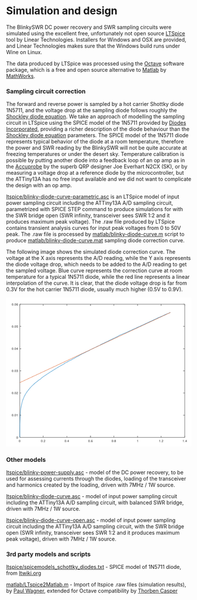 # Simulation and design

The BlinkySWR DC power recovery and SWR sampling circuits were simulated using the excellent free, unfortunately not open source [LTSpice](https://www.analog.com/en/design-center/design-tools-and-calculators/ltspice-simulator.html) tool by Linear Technologies. Installers for Windows and OSX are provided, and Linear Technologies makes sure that the Windows build runs under Wine on Linux.

The data produced by LTSpice was processed using the [Octave](https://www.gnu.org/software/octave/) software package, which is a free and open source alternative to [Matlab](https://www.mathworks.com/products/matlab.html) by [MathWorks](https://www.mathworks.com).

### Sampling circuit correction

The forward and reverse power is sampled by a hot carrier Shottky diode 1N5711, and the voltage drop at the sampling diode follows roughly the [Shockley diode equation](https://en.wikipedia.org/wiki/Shockley_diode_equation). We take an approach of modelling the sampling circuit in LTSpice using the SPICE model of the 1N5711 provided by [Diodes Incorporated](https://www.diodes.com/design/tools/spice-models/), providing a richer description of the diode behaviour than the [Shockley diode equation](https://en.wikipedia.org/wiki/Shockley_diode_equation) parameters. The SPICE model of the 1N5711 diode represents typical behavior of the diode at a room temperature, therefore the power and SWR reading by the BlinkySWR will not be quite accurate at freezing temperatures or under the desert sky. Temperature calibration is possible by putting another diode into a feedback loop of an op amp as in the [Accuprobe](http://www.kk5na.com/kk5na_files/AccupManual.htm) by the superb QRP designer Joe Everhart N2CX (SK), or by measuring a voltage drop at a reference diode by the microcontroller, but the ATTiny13A has no free input available and we did not want to complicate the design with an op amp.

[ltspice/blinky-diode-curve-parametric.asc](ltspice/blinky-diode-curve-parametric.asc) is an LTSpice model of input power sampling circuit including the ATTiny13A A/D sampling circuit, parametrized with SPICE STEP command to produce simulations for with the SWR bridge open (SWR infinity, transceiver sees SWR 1:2 and it produces maximum peak voltage). The .raw file produced by LTSpice contains transient analysis curves for input peak voltages from 0 to 50V peak. The .raw file is processed by [matlab/blinky-diode-curve.m](matlab/blinky-diode-curve.m) script to produce [matlab/blinky-diode-curve.mat](matlab/blinky-diode-curve.mat) sampling diode correction curve.

The following image shows the simulated diode correction curve. The voltage at the X axis represents the A/D reading, while the Y axis represents the diode voltage drop, which needs to be added to the A/D reading to get the sampled voltage. Blue curve represents the correction curve at room temperature for a typical 1N5711 diode, while the red line represents a linear interpolation of the curve. It is clear, that the diode voltage drop is far from 0.3V for the hot carrier 1N5711 diode, usually much higher (0.5V to 0.9V).

![1N5711 diode correction curve](matlab/blinky-diode-curve.png)

### Other models

[ltspice/blinky-power-supply.asc](ltspice/blinky-power-supply.asc) - model of the DC power recovery, to be used for assessing currents through the diodes, loading of the transceiver and harmonics created by the loading, driven with 7MHz / 1W source.

[ltspice/blinky-diode-curve.asc](ltspice/blinky-diode-curve.asc) - model of input power sampling circuit including the ATTiny13A A/D sampling circuit, with balanced SWR bridge, driven with 7MHz / 1W source.

[ltspice/blinky-diode-curve-open.asc](ltspice/blinky-diode-curve-open.asc) - model of input power sampling circuit including the ATTiny13A A/D sampling circuit, with the SWR bridge open (SWR infinity, transceiver sees SWR 1:2 and it produces maximum peak voltage), driven with 7MHz / 1W source.

### 3rd party models and scripts

[ltspice/spicemodels_schottky_diodes.txt](ltspice/spicemodels_schottky_diodes.txt) - SPICE model of 1N5711 diode, from [ltwiki.org](http://ltwiki.org/files/LTspiceIV/Vendor%20List/Diodes%20Incorporated/Spice/spicemodels_schottky_diodes.txt)

[matlab/LTspice2Matlab.m](matlab/LTspice2Matlab.m) - 
Import of ltspice .raw files (simulation results), by [Paul Wagner](https://www.mathworks.com/matlabcentral/fileexchange/23394-fast-import-of-compressed-binary-raw-files-created-with-ltspice-circuit-simulator?focused=5113448&tab=function), extended for Octave compatibility by [Thorben Casper](https://github.com/tc88/ANTHEM/blob/master/src/LTspice2Matlab.m)
